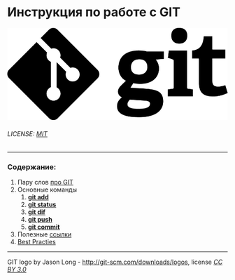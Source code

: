 # Инструкция по работе с GIT

![git logo](./assets/Git-Logo-Black.png)

###### LICENSE: *[MIT](./license.md)*

---

### Содержание:
1. Пару слов [про GIT](./common.md)
2. Основные команды
    1. **[git add](./add.md)**
    2. **[git status](./status.md)**
    3. **[git dif](./dif.md)**
    4. **[git push](./push.md)**
    5. **[git commit](./commit.md)**
3. Полезные [ссылки](./links.md)
4. [Best Practies](./best_practies.md)

---


GIT logo by Jason Long - http://git-scm.com/downloads/logos, license *[CC BY 3.0](https://creativecommons.org/licenses/by/3.0/deed.ru)*